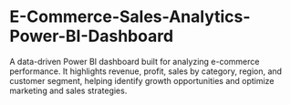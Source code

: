 # E-Commerce-Sales-Analytics-Power-BI-Dashboard
A data-driven Power BI dashboard built for analyzing e-commerce performance. It highlights revenue, profit, sales by category, region, and customer segment, helping identify growth opportunities and optimize marketing and sales strategies.
